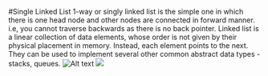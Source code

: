 #Single Linked List
1-way or singly linked list is the simple one in which there is one head node and other nodes are connected in forward manner. i.e, you cannot traverse backwards as there is no back pointer.
Linked list is a linear collection of data elements, whose order is not given by their physical placement in memory. Instead, each element points to the next.
They can be used to implement several other common abstract data types - stacks, queues.
![Alt text](./Singly-linked-list.svg)
<img src="./Singly-linked-list.svg">
